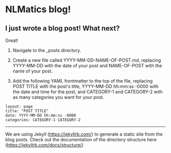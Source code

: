 # NLMatics blog!




## I just wrote a blog post! What next?

Great! 

1. Navigate to the _posts directory.

2. Create a new file called YYYY-MM-DD-NAME-OF-POST.md, replacing YYYY-MM-DD with the date of your post and NAME-OF-POST with the name of your post.

3. Add the following YAML frontmatter to the top of the file, replacing POST TITLE with the post's title, YYYY-MM-DD hh:mm:ss -0000 with the date and time for the post, and CATEGORY-1 and CATEGORY-2 with as many categories you want for your post.

```
layout: page 
title: "POST TITLE" 
date: YYYY-MM-DD hh:mm:ss -0000
categories: CATEGORY-1 CATEGORY-2
```


------------------------

We are using Jekyll (https://jekyllrb.com/) to generate a static site from the blog posts. Check out the documentation of the directory structure here (https://jekyllrb.com/docs/structure/) 
